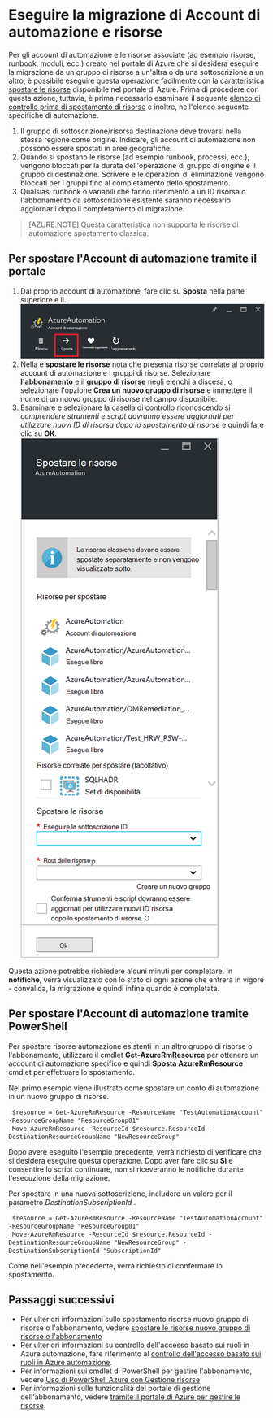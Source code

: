 <properties
   pageTitle="Eseguire la migrazione di Account di automazione e risorse | Microsoft Azure"
   description="In questo articolo viene descritto come spostare un Account di automazione in Azure automazione e le risorse associate da una sottoscrizione a un altro."
   services="automation"
   documentationCenter=""
   authors="MGoedtel"
   manager="jwhit"
   editor="tysonn" />
<tags
   ms.service="automation"
   ms.devlang="na"
   ms.topic="article"
   ms.tgt_pltfrm="na"
   ms.workload="infrastructure-services"
   ms.date="07/07/2016"
   ms.author="magoedte" />

# <a name="migrate-automation-account-and-resources"></a>Eseguire la migrazione di Account di automazione e risorse

Per gli account di automazione e le risorse associate (ad esempio risorse, runbook, moduli, ecc.) creato nel portale di Azure che si desidera eseguire la migrazione da un gruppo di risorse a un'altra o da una sottoscrizione a un altro, è possibile eseguire questa operazione facilmente con la caratteristica [spostare le risorse](../resource-group-move-resources.md) disponibile nel portale di Azure. Prima di procedere con questa azione, tuttavia, è prima necessario esaminare il seguente [elenco di controllo prima di spostamento di risorse](../resource-group-move-resources.md#Checklist-before-moving-resources) e inoltre, nell'elenco seguente specifiche di automazione.   

1.  Il gruppo di sottoscrizione/risorsa destinazione deve trovarsi nella stessa regione come origine.  Indicare, gli account di automazione non possono essere spostati in aree geografiche.
2.  Quando si spostano le risorse (ad esempio runbook, processi, ecc.), vengono bloccati per la durata dell'operazione di gruppo di origine e il gruppo di destinazione. Scrivere e le operazioni di eliminazione vengono bloccati per i gruppi fino al completamento dello spostamento.  
3.  Qualsiasi runbook o variabili che fanno riferimento a un ID risorsa o l'abbonamento da sottoscrizione esistente saranno necessario aggiornarli dopo il completamento di migrazione.   


>[AZURE.NOTE] Questa caratteristica non supporta le risorse di automazione spostamento classica.

## <a name="to-move-the-automation-account-using-the-portal"></a>Per spostare l'Account di automazione tramite il portale

1. Dal proprio account di automazione, fare clic su **Sposta** nella parte superiore e il.<br> ![Opzione di spostamento](media/automation-migrate-account-subscription/automation-menu-move.png)<br> 
2. Nella e **spostare le risorse** nota che presenta risorse correlate al proprio account di automazione e i gruppi di risorse.  Selezionare **l'abbonamento** e il **gruppo di risorse** negli elenchi a discesa, o selezionare l'opzione **Crea un nuovo gruppo di risorse** e immettere il nome di un nuovo gruppo di risorse nel campo disponibile.  
3. Esaminare e selezionare la casella di controllo riconoscendo si *comprendere strumenti e script dovranno essere aggiornati per utilizzare nuovi ID di risorsa dopo lo spostamento di risorse* e quindi fare clic su **OK**.<br> ![Spostare Blade risorse](media/automation-migrate-account-subscription/automation-move-resources-blade.png)<br>   

Questa azione potrebbe richiedere alcuni minuti per completare.  In **notifiche**, verrà visualizzato con lo stato di ogni azione che entrerà in vigore - convalida, la migrazione e quindi infine quando è completata.     

## <a name="to-move-the-automation-account-using-powershell"></a>Per spostare l'Account di automazione tramite PowerShell

Per spostare risorse automazione esistenti in un altro gruppo di risorse o l'abbonamento, utilizzare il cmdlet **Get-AzureRmResource** per ottenere un account di automazione specifico e quindi **Sposta AzureRmResource** cmdlet per effettuare lo spostamento.

Nel primo esempio viene illustrato come spostare un conto di automazione in un nuovo gruppo di risorse.

   ```
    $resource = Get-AzureRmResource -ResourceName "TestAutomationAccount" -ResourceGroupName "ResourceGroup01"
    Move-AzureRmResource -ResourceId $resource.ResourceId -DestinationResourceGroupName "NewResourceGroup"
   ``` 

Dopo avere eseguito l'esempio precedente, verrà richiesto di verificare che si desidera eseguire questa operazione.  Dopo aver fare clic su **Sì** e consentire lo script continuare, non si riceveranno le notifiche durante l'esecuzione della migrazione.  

Per spostare in una nuova sottoscrizione, includere un valore per il parametro *DestinationSubscriptionId* .

   ```
    $resource = Get-AzureRmResource -ResourceName "TestAutomationAccount" -ResourceGroupName "ResourceGroup01"
    Move-AzureRmResource -ResourceId $resource.ResourceId -DestinationResourceGroupName "NewResourceGroup" -DestinationSubscriptionId "SubscriptionId"
   ``` 

Come nell'esempio precedente, verrà richiesto di confermare lo spostamento.  

## <a name="next-steps"></a>Passaggi successivi

- Per ulteriori informazioni sullo spostamento risorse nuovo gruppo di risorse o l'abbonamento, vedere [spostare le risorse nuovo gruppo di risorse o l'abbonamento](../resource-group-move-resources.md)
- Per ulteriori informazioni su controllo dell'accesso basato sui ruoli in Azure automazione, fare riferimento al [controllo dell'accesso basato sui ruoli in Azure automazione](../automation/automation-role-based-access-control.md).
- Per informazioni sui cmdlet di PowerShell per gestire l'abbonamento, vedere [Uso di PowerShell Azure con Gestione risorse](../powershell-azure-resource-manager.md)
- Per informazioni sulle funzionalità del portale di gestione dell'abbonamento, vedere [tramite il portale di Azure per gestire le risorse](../azure-portal/resource-group-portal.md). 
